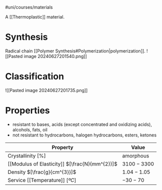 #uni/courses/materials 

A [[Thermoplastic]] material.

# Synthesis

Radical chain [[Polymer Synthesis#Polymerization|polymerization]].
![[Pasted image 20240627201540.png]]

# Classification

![[Pasted image 20240627201735.png]]

# Properties

- resistant to bases, acids (except concentrated and oxidizing acids), alcohols, fats, oil
- not resistant to hydrocarbons, halogen hydrocarbons, esters, ketones

| Property                                       | Value       |
| ---------------------------------------------- | ----------- |
| Crystallinity $[\%]$                           | amorphous   |
| [[Modulus of Elasticity]] $[\frac{N}{mm^{2}}]$ | $3100-3300$ |
| Density $[\frac{g}{cm^{3}}]$                   | $1.04-1.05$ |
| Service [[Temperature]] $[ºC]$                 | $-30 - 70$  |
